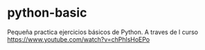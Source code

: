 # python-basic


Pequeña practica ejercicios básicos de Python.
A traves de l curso https://www.youtube.com/watch?v=chPhlsHoEPo
